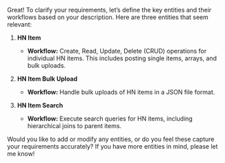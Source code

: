 Great! To clarify your requirements, let’s define the key entities and their workflows based on your description. Here are three entities that seem relevant:

1. **HN Item**
   - **Workflow:** Create, Read, Update, Delete (CRUD) operations for individual HN items. This includes posting single items, arrays, and bulk uploads.

2. **HN Item Bulk Upload**
   - **Workflow:** Handle bulk uploads of HN items in a JSON file format.

3. **HN Item Search**
   - **Workflow:** Execute search queries for HN items, including hierarchical joins to parent items.

Would you like to add or modify any entities, or do you feel these capture your requirements accurately? If you have more entities in mind, please let me know!